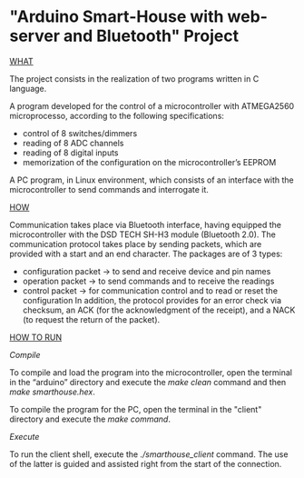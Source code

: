 # "Arduino Smart-House with web-server and Bluetooth" Project

<ins>WHAT</ins>

The project consists in the realization of two programs written in C language.

A program developed for the control of a microcontroller with ATMEGA2560 microprocesso, according to the following specifications:
- control of 8 switches/dimmers
- reading of 8 ADC channels
- reading of 8 digital inputs
- memorization of the configuration on the microcontroller’s EEPROM 

A PC program, in Linux environment, which consists of an interface with the microcontroller to send commands and interrogate it.

<ins>HOW</ins>

Communication takes place via Bluetooth interface, having equipped the microcontroller with the DSD TECH SH-H3 module (Bluetooth 2.0). 
The communication protocol takes place by sending packets, which are provided with a start and an end character. The packages are of 3 types:
- configuration packet → to send and receive device and pin names
- operation packet → to send commands and to receive the readings
- control packet → for communication control and to read or reset the configuration
In addition, the protocol provides for an error check via checksum, an ACK (for the acknowledgment of the receipt), and a NACK (to request the return of the packet). 

<ins>HOW TO RUN</ins>

*Compile*

To compile and load the program into the microcontroller, open the terminal in the “arduino” directory and execute the *make clean* command and then *make smarthouse.hex*.

To compile the program for the PC, open the terminal in the "client" directory and execute the *make command*.

*Execute*

To run the client shell, execute the *./smarthouse_client* command. The use of the latter is guided and assisted right from the start of the connection.
